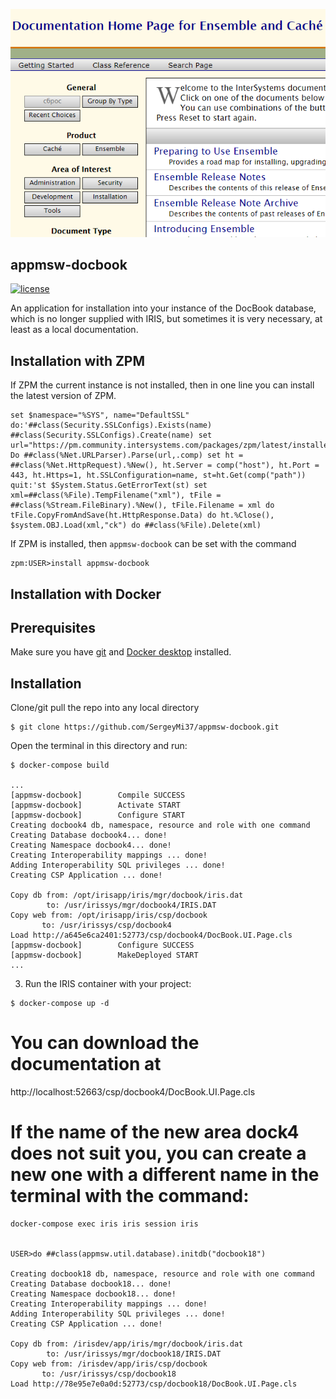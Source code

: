 ![](https://raw.githubusercontent.com/SergeyMi37/appmsw-docbook/master/doc/Screenshot_1.png)
## appmsw-docbook

[![license](https://img.shields.io/badge/License-MIT-yellow.svg)](https://opensource.org/licenses/MIT)

An application for installation into your instance of the DoсBook database, which is no longer supplied with IRIS, but sometimes it is very necessary, at least as a local documentation.

## Installation with ZPM

If ZPM the current instance is not installed, then in one line you can install the latest version of ZPM.
```
set $namespace="%SYS", name="DefaultSSL" do:'##class(Security.SSLConfigs).Exists(name) ##class(Security.SSLConfigs).Create(name) set url="https://pm.community.intersystems.com/packages/zpm/latest/installer" Do ##class(%Net.URLParser).Parse(url,.comp) set ht = ##class(%Net.HttpRequest).%New(), ht.Server = comp("host"), ht.Port = 443, ht.Https=1, ht.SSLConfiguration=name, st=ht.Get(comp("path")) quit:'st $System.Status.GetErrorText(st) set xml=##class(%File).TempFilename("xml"), tFile = ##class(%Stream.FileBinary).%New(), tFile.Filename = xml do tFile.CopyFromAndSave(ht.HttpResponse.Data) do ht.%Close(), $system.OBJ.Load(xml,"ck") do ##class(%File).Delete(xml)
```
If ZPM is installed, then `appmsw-docbook` can be set with the command
```
zpm:USER>install appmsw-docbook
```
## Installation with Docker

## Prerequisites
Make sure you have [git](https://git-scm.com/book/en/v2/Getting-Started-Installing-Git) and [Docker desktop](https://www.docker.com/products/docker-desktop) installed.

## Installation 
Clone/git pull the repo into any local directory

```
$ git clone https://github.com/SergeyMi37/appmsw-docbook.git
```

Open the terminal in this directory and run:

```
$ docker-compose build

...
[appmsw-docbook]        Compile SUCCESS
[appmsw-docbook]        Activate START
[appmsw-docbook]        Configure START
Creating docbook4 db, namespace, resource and role with one command
Creating Database docbook4... done!
Creating Namespace docbook4... done!
Creating Interoperability mappings ... done!
Adding Interoperability SQL privileges ... done!
Creating CSP Application ... done!

Copy db from: /opt/irisapp/iris/mgr/docbook/iris.dat
        to: /usr/irissys/mgr/docbook4/IRIS.DAT
Copy web from: /opt/irisapp/iris/csp/docbook
       to: /usr/irissys/csp/docbook4
Load http://a645e6ca2401:52773/csp/docbook4/DocBook.UI.Page.cls
[appmsw-docbook]        Configure SUCCESS
[appmsw-docbook]        MakeDeployed START
...

```

3. Run the IRIS container with your project:

```
$ docker-compose up -d
```
# You can download the documentation at

http://localhost:52663/csp/docbook4/DocBook.UI.Page.cls

# If the name of the new area dock4 does not suit you, you can create a new one with a different name in the terminal with the command:
```
docker-compose exec iris iris session iris


USER>do ##class(appmsw.util.database).initdb("docbook18")

Creating docbook18 db, namespace, resource and role with one command
Creating Database docbook18... done!
Creating Namespace docbook18... done!
Creating Interoperability mappings ... done!
Adding Interoperability SQL privileges ... done!
Creating CSP Application ... done!

Copy db from: /irisdev/app/iris/mgr/docbook/iris.dat
        to: /usr/irissys/mgr/docbook18/IRIS.DAT
Copy web from: /irisdev/app/iris/csp/docbook
       to: /usr/irissys/csp/docbook18
Load http://78e95e7e0a0d:52773/csp/docbook18/DocBook.UI.Page.cls

```